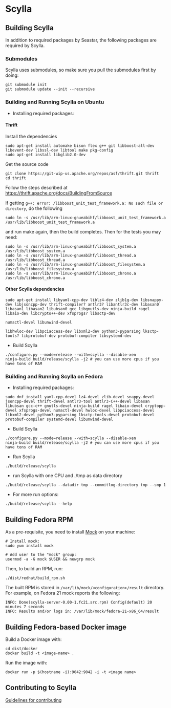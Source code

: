 # Scylla

## Building Scylla

In addition to required packages by Seastar, the following packages are required by Scylla.

### Submodules
Scylla uses submodules, so make sure you pull the submodules first by doing:
```
git submodule init
git submodule update --init --recursive
```
### Building and Running Scylla on Ubuntu
* Installing required packages:

#### Thrift

Install the dependencies
```
sudo apt-get install automake bison flex g++ git libboost-all-dev libevent-dev libssl-dev libtool make pkg-config
sudo apt-get install libglib2.0-dev
```

Get the source code
```
git clone https://git-wip-us.apache.org/repos/asf/thrift.git thrift
cd thrift
```

Follow the steps described at https://thrift.apache.org/docs/BuildingFromSource

If getting ```g++: error: /libboost_unit_test_framework.a: No such file or directory```, do the following
```
sudo ln -s /usr/lib/arm-linux-gnueabihf/libboost_unit_test_framework.a /usr/lib/libboost_unit_test_framework.a
```
and run make again, then the build completes. Then for the tests you may need:
```
sudo ln -s /usr/lib/arm-linux-gnueabihf/libboost_system.a /usr/lib/libboost_system.a
sudo ln -s /usr/lib/arm-linux-gnueabihf/libboost_thread.a /usr/lib/libboost_thread.a
sudo ln -s /usr/lib/arm-linux-gnueabihf/libboost_filesystem.a /usr/lib/libboost_filesystem.a
sudo ln -s /usr/lib/arm-linux-gnueabihf/libboost_chrono.a /usr/lib/libboost_chrono.a
```

#### Other Scylla dependencies

```
sudo apt-get install libyaml-cpp-dev liblz4-dev zlib1g-dev libsnappy-dev libjsoncpp-dev thrift-compiler? antlr3? libantlr3c-dev libasan0 libasan1 libasan2 libubsan0 gcc libgnutls-dev ninja-build ragel libaio-dev libcrypto++-dev xfsprogs? libsctp-dev

numactl-devel libunwind-devel

libhwloc-dev libpciaccess-dev libxml2-dev python3-pyparsing lksctp-tools? libprotobuf-dev protobuf-compiler libsystemd-dev
```

* Build Scylla
```
./configure.py --mode=release --with=scylla --disable-xen
ninja-build build/release/scylla -j2 # you can use more cpus if you have tons of RAM
```

### Building and Running Scylla on Fedora
* Installing required packages:

```
sudo dnf install yaml-cpp-devel lz4-devel zlib-devel snappy-devel jsoncpp-devel thrift-devel antlr3-tool antlr3-C++-devel libasan libubsan gcc-c++ gnutls-devel ninja-build ragel libaio-devel cryptopp-devel xfsprogs-devel numactl-devel hwloc-devel libpciaccess-devel libxml2-devel python3-pyparsing lksctp-tools-devel protobuf-devel protobuf-compiler systemd-devel libunwind-devel
```

* Build Scylla
```
./configure.py --mode=release --with=scylla --disable-xen
ninja-build build/release/scylla -j2 # you can use more cpus if you have tons of RAM

```

* Run Scylla
```
./build/release/scylla

```

* run Scylla with one CPU and ./tmp as data directory

```
./build/release/scylla --datadir tmp --commitlog-directory tmp --smp 1
```

* For more run options:
```
./build/release/scylla --help
```

## Building Fedora RPM

As a pre-requisite, you need to install [Mock](https://fedoraproject.org/wiki/Mock) on your machine:

```
# Install mock:
sudo yum install mock

# Add user to the "mock" group:
usermod -a -G mock $USER && newgrp mock
```

Then, to build an RPM, run:

```
./dist/redhat/build_rpm.sh
```

The built RPM is stored in ``/var/lib/mock/<configuration>/result`` directory.
For example, on Fedora 21 mock reports the following:

```
INFO: Done(scylla-server-0.00-1.fc21.src.rpm) Config(default) 20 minutes 7 seconds
INFO: Results and/or logs in: /var/lib/mock/fedora-21-x86_64/result
```

## Building Fedora-based Docker image

Build a Docker image with:

```
cd dist/docker
docker build -t <image-name> .
```

Run the image with:

```
docker run -p $(hostname -i):9042:9042 -i -t <image name>
```

## Contributing to Scylla

[Guidelines for contributing](CONTRIBUTING.md)
